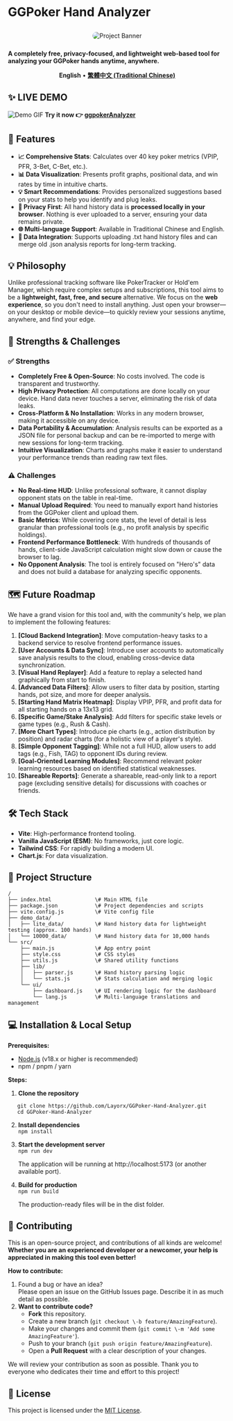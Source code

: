 # **GGPoker Hand Analyzer**

<div align="center">

<img src="https://i.meee.com.tw/mdMapSp.png" alt="Project Banner" style="border-radius: 10px; margin-top: 10px; margin-bottom: 10px;">

</div>

**A completely free, privacy-focused, and lightweight web-based tool for analyzing your GGPoker hands anytime, anywhere.**

<p align="center">  
<strong>English</strong> •  
<a href="./README.md"><strong>繁體中文 (Traditional Chinese)</strong></a>  
</p>

## **✨ LIVE DEMO**
![Demo GIF](demo_data/demo.gif)
**Try it now 👉 [ggpokerAnalyzer](https://layorx.github.io/ggpokerAnalyzer/index.html)**

## **🚀 Features**

* **📈 Comprehensive Stats**: Calculates over 40 key poker metrics (VPIP, PFR, 3-Bet, C-Bet, etc.).  
* **📊 Data Visualization**: Presents profit graphs, positional data, and win rates by time in intuitive charts.  
* **💡 Smart Recommendations**: Provides personalized suggestions based on your stats to help you identify and plug leaks.  
* **🔐 Privacy First**: All hand history data is **processed locally in your browser**. Nothing is ever uploaded to a server, ensuring your data remains private.  
* **🌐 Multi-language Support**: Available in Traditional Chinese and English.  
* **💾 Data Integration**: Supports uploading .txt hand history files and can merge old .json analysis reports for long-term tracking.

## **💡 Philosophy**

Unlike professional tracking software like PokerTracker or Hold'em Manager, which require complex setups and subscriptions, this tool aims to be a **lightweight, fast, free, and secure** alternative. We focus on the **web experience**, so you don't need to install anything. Just open your browser—on your desktop or mobile device—to quickly review your sessions anytime, anywhere, and find your edge.

## **🧐 Strengths & Challenges**

### **✅ Strengths**

* **Completely Free & Open-Source**: No costs involved. The code is transparent and trustworthy.  
* **High Privacy Protection**: All computations are done locally on your device. Hand data never touches a server, eliminating the risk of data leaks.  
* **Cross-Platform & No Installation**: Works in any modern browser, making it accessible on any device.  
* **Data Portability & Accumulation**: Analysis results can be exported as a JSON file for personal backup and can be re-imported to merge with new sessions for long-term tracking.  
* **Intuitive Visualization**: Charts and graphs make it easier to understand your performance trends than reading raw text files.

### **⚠️ Challenges**

* **No Real-time HUD**: Unlike professional software, it cannot display opponent stats on the table in real-time.  
* **Manual Upload Required**: You need to manually export hand histories from the GGPoker client and upload them.  
* **Basic Metrics**: While covering core stats, the level of detail is less granular than professional tools (e.g., no profit analysis by specific holdings).  
* **Frontend Performance Bottleneck**: With hundreds of thousands of hands, client-side JavaScript calculation might slow down or cause the browser to lag.  
* **No Opponent Analysis**: The tool is entirely focused on "Hero's" data and does not build a database for analyzing specific opponents.

## **🗺️ Future Roadmap**

We have a grand vision for this tool and, with the community's help, we plan to implement the following features:

1. **\[Cloud Backend Integration\]**: Move computation-heavy tasks to a backend service to resolve frontend performance issues.  
2. **\[User Accounts & Data Sync\]**: Introduce user accounts to automatically save analysis results to the cloud, enabling cross-device data synchronization.  
3. **\[Visual Hand Replayer\]**: Add a feature to replay a selected hand graphically from start to finish.  
4. **\[Advanced Data Filters\]**: Allow users to filter data by position, starting hands, pot size, and more for deeper analysis.  
5. **\[Starting Hand Matrix Heatmap\]**: Display VPIP, PFR, and profit data for all starting hands on a 13x13 grid.  
6. **\[Specific Game/Stake Analysis\]**: Add filters for specific stake levels or game types (e.g., Rush & Cash).  
7. **\[More Chart Types\]**: Introduce pie charts (e.g., action distribution by position) and radar charts (for a holistic view of a player's style).  
8. **\[Simple Opponent Tagging\]**: While not a full HUD, allow users to add tags (e.g., Fish, TAG) to opponent IDs during review.  
9. **\[Goal-Oriented Learning Modules\]**: Recommend relevant poker learning resources based on identified statistical weaknesses.  
10. **\[Shareable Reports\]**: Generate a shareable, read-only link to a report page (excluding sensitive details) for discussions with coaches or friends.

## **🛠️ Tech Stack**

* **Vite**: High-performance frontend tooling.  
* **Vanilla JavaScript (ESM)**: No frameworks, just core logic.  
* **Tailwind CSS**: For rapidly building a modern UI.  
* **Chart.js**: For data visualization.

## **📁 Project Structure**
```
/  
├── index.html              \# Main HTML file  
├── package.json            \# Project dependencies and scripts  
├── vite.config.js          \# Vite config file  
├── demo_data/
│   ├── lite_data/          \# Hand history data for lightweight testing (approx. 100 hands)
│   └── 10000_data/         \# Hand history data for 10,000 hands
└── src/  
    ├── main.js             \# App entry point  
    ├── style.css           \# CSS styles  
    ├── utils.js            \# Shared utility functions  
    ├── lib/  
    │   ├── parser.js       \# Hand history parsing logic  
    │   └── stats.js        \# Stats calculation and merging logic  
    └── ui/  
        ├── dashboard.js    \# UI rendering logic for the dashboard  
        └── lang.js         \# Multi-language translations and management
```
## **💻 Installation & Local Setup**

**Prerequisites:**

* [Node.js](https://nodejs.org/) (v18.x or higher is recommended)  
* npm / pnpm / yarn

**Steps:**

1. **Clone the repository**  
```
   git clone https://github.com/Layorx/GGPoker-Hand-Analyzer.git 
   cd GGPoker-Hand-Analyzer
```
2. **Install dependencies**  
   `npm install`

3. **Start the development server**  
   `npm run dev`

   The application will be running at http://localhost:5173 (or another available port).  
4. **Build for production**  
   `npm run build`

   The production-ready files will be in the dist folder.

## **💖 Contributing**

This is an open-source project, and contributions of all kinds are welcome\! **Whether you are an experienced developer or a newcomer, your help is appreciated in making this tool even better\!**

**How to contribute:**

1. Found a bug or have an idea?  
   Please open an issue on the GitHub Issues page. Describe it in as much detail as possible.  
2. **Want to contribute code?**  
   * **Fork** this repository.  
   * Create a new branch (`git checkout \-b feature/AmazingFeature`).  
   * Make your changes and commit them (`git commit \-m 'Add some AmazingFeature'`).  
   * Push to your branch (`git push origin feature/AmazingFeature`).  
   * Open a **Pull Request** with a clear description of your changes.

We will review your contribution as soon as possible. Thank you to everyone who dedicates their time and effort to this project\!

## **📄 License**

This project is licensed under the [MIT License](https://www.google.com/search?q=./LICENSE).